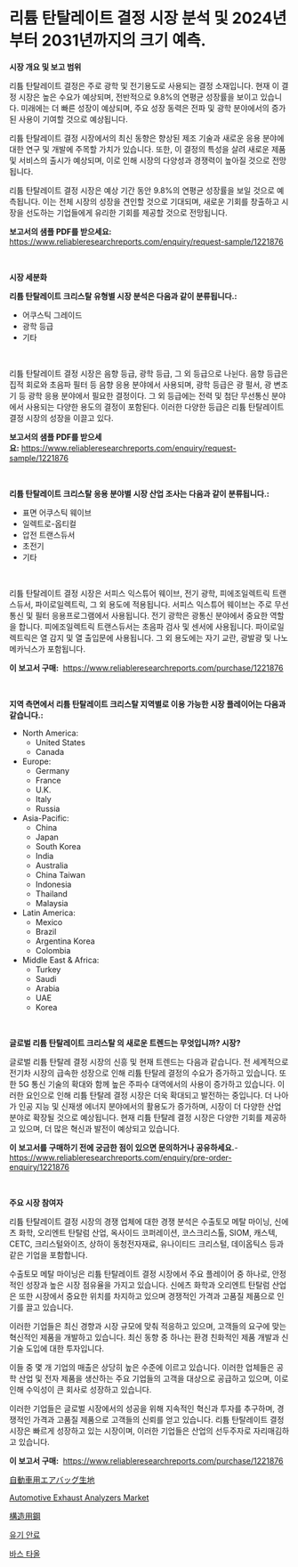 <p><h1>리튬 탄탈레이트 결정 시장 분석 및 2024년부터 2031년까지의 크기 예측.</h1></p><p><strong>시장 개요 및 보고 범위</strong></p>
<p><p>리튬 탄탈레이트 결정은 주로 광학 및 전기용도로 사용되는 결정 소재입니다. 현재 이 결정 시장은 높은 수요가 예상되며, 전반적으로 9.8%의 연평균 성장률을 보이고 있습니다. 미래에는 더 빠른 성장이 예상되며, 주요 성장 동력은 전파 및 광학 분야에서의 증가된 사용이 기여할 것으로 예상됩니다.</p><p>리튬 탄탈레이트 결정 시장에서의 최신 동향은 향상된 제조 기술과 새로운 응용 분야에 대한 연구 및 개발에 주목할 가치가 있습니다. 또한, 이 결정의 특성을 살려 새로운 제품 및 서비스의 출시가 예상되며, 이로 인해 시장의 다양성과 경쟁력이 높아질 것으로 전망됩니다.</p><p>리튬 탄탈레이트 결정 시장은 예상 기간 동안 9.8%의 연평균 성장률을 보일 것으로 예측됩니다. 이는 전체 시장의 성장을 견인할 것으로 기대되며, 새로운 기회를 창출하고 시장을 선도하는 기업들에게 유리한 기회를 제공할 것으로 전망됩니다.</p></p>
<p><strong>보고서의 샘플 PDF를 받으세요:</strong> <a href="https://www.reliableresearchreports.com/enquiry/request-sample/1221876">https://www.reliableresearchreports.com/enquiry/request-sample/1221876</a></p>
<p>&nbsp;</p>
<p><strong>시장 세분화</strong></p>
<p><strong>리튬 탄탈레이트 크리스탈 유형별 시장 분석은 다음과 같이 분류됩니다.:</strong></p>
<p><ul><li>어쿠스틱 그레이드</li><li>광학 등급</li><li>기타</li></ul></p>
<p>&nbsp;</p>
<p><p>리튬 탄탈레이트 결정 시장은 음향 등급, 광학 등급, 그 외 등급으로 나뉜다. 음향 등급은 집적 회로와 초음파 필터 등 음향 응용 분야에서 사용되며, 광학 등급은 광 펄서, 광 변조기 등 광학 응용 분야에서 필요한 결정이다. 그 외 등급에는 전력 및 첨단 무선통신 분야에서 사용되는 다양한 용도의 결정이 포함된다. 이러한 다양한 등급은 리튬 탄탈레이트 결정 시장의 성장을 이끌고 있다.</p></p>
<p><strong>보고서의 샘플 PDF를 받으세요:</strong>&nbsp;<a href="https://www.reliableresearchreports.com/enquiry/request-sample/1221876">https://www.reliableresearchreports.com/enquiry/request-sample/1221876</a></p>
<p>&nbsp;</p>
<p><strong> 리튬 탄탈레이트 크리스탈 응용 분야별 시장 산업 조사는 다음과 같이 분류됩니다.:</strong></p>
<p><ul><li>표면 어쿠스틱 웨이브</li><li>일렉트로-옵티컬</li><li>압전 트랜스듀서</li><li>초전기</li><li>기타</li></ul></p>
<p>&nbsp;</p>
<p><p>리튬 탄탈레이트 결정 시장은 서피스 익스튜어 웨이브, 전기 광학, 피에조일렉트릭 트랜스듀서, 파이로일렉트릭, 그 외 용도에 적용됩니다. 서피스 익스튜어 웨이브는 주로 무선 통신 및 필터 응용프로그램에서 사용됩니다. 전기 광학은 광통신 분야에서 중요한 역할을 합니다. 피에조일렉트릭 트랜스듀서는 초음파 검사 및 센서에 사용됩니다. 파이로일렉트릭은 열 감지 및 열 출입문에 사용됩니다. 그 외 용도에는 자기 교란, 광발광 및 나노메카닉스가 포함됩니다.</p></p>
<p><strong>이 보고서 구매:</strong>&nbsp; <a href="https://www.reliableresearchreports.com/purchase/1221876">https://www.reliableresearchreports.com/purchase/1221876</a></p>
<p>&nbsp;</p>
<p><strong>지역 측면에서 리튬 탄탈레이트 크리스탈 지역별로 이용 가능한 시장 플레이어는 다음과 같습니다.:</strong></p>
<p><ul>
    <li>
        North America:
        <ul>
            <li>United States</li>
            <li>Canada</li>
        </ul>
    </li>
    <li>
        Europe:
        <ul>
            <li>Germany</li>
            <li>France</li>
            <li>U.K.</li>
            <li>Italy</li>
            <li>Russia</li>
        </ul>
    </li>
    <li>
        Asia-Pacific:
        <ul>
            <li>China</li>
            <li>Japan</li>
            <li>South Korea</li>
            <li>India</li>
            <li>Australia</li>
            <li>China Taiwan</li>
            <li>Indonesia</li>
            <li>Thailand</li>
            <li>Malaysia</li>
        </ul>
    </li>
    <li>
        Latin America:
        <ul>
            <li>Mexico</li>
            <li>Brazil</li>
            <li>Argentina Korea</li>
            <li>Colombia</li>
        </ul>
    </li>
    <li>
        Middle East & Africa:
        <ul>
            <li>Turkey</li>
            <li>Saudi</li>
            <li>Arabia</li>
            <li>UAE</li>
            <li>Korea</li>
        </ul>
    </li>
    </ul></p>
<p>&nbsp;</p>
<p><strong>글로벌 리튬 탄탈레이트 크리스탈 의 새로운 트렌드는 무엇입니까? 시장?</strong></p>
<p><p>글로벌 리튬 탄탈레 결정 시장의 신흥 및 현재 트렌드는 다음과 같습니다. 전 세계적으로 전기차 시장의 급속한 성장으로 인해 리튬 탄탈레 결정의 수요가 증가하고 있습니다. 또한 5G 통신 기술의 확대와 함께 높은 주파수 대역에서의 사용이 증가하고 있습니다. 이러한 요인으로 인해 리튬 탄탈레 결정 시장은 더욱 확대되고 발전하는 중입니다. 더 나아가 인공 지능 및 신재생 에너지 분야에서의 활용도가 증가하며, 시장이 더 다양한 산업 분야로 확장될 것으로 예상됩니다. 현재 리튬 탄탈레 결정 시장은 다양한 기회를 제공하고 있으며, 더 많은 혁신과 발전이 예상되고 있습니다.</p></p>
<p><strong>이 보고서를 구매하기 전에 궁금한 점이 있으면 문의하거나 공유하세요.</strong>- <a href="https://www.reliableresearchreports.com/enquiry/pre-order-enquiry/1221876">https://www.reliableresearchreports.com/enquiry/pre-order-enquiry/1221876</a></p>
<p>&nbsp;</p>
<p><strong>주요 시장 참여자</strong></p>
<p><p>리튬 탄탈레이트 결정 시장의 경쟁 업체에 대한 경쟁 분석은 수출토모 메탈 마이닝, 신에츠 화학, 오리엔트 탄탈럼 산업, 옥사이드 코퍼레이션, 코스크리스톨, SIOM, 캐스텍, CETC, 크리스털와이즈, 상하이 동청전자재료, 유나이티드 크리스털, 데이옵틱스 등과 같은 기업을 포함합니다. </p><p>수출토모 메탈 마이닝은 리튬 탄탈레이트 결정 시장에서 주요 플레이어 중 하나로, 안정적인 성장과 높은 시장 점유율을 가지고 있습니다. 신에츠 화학과 오리엔트 탄탈럼 산업은 또한 시장에서 중요한 위치를 차지하고 있으며 경쟁적인 가격과 고품질 제품으로 인기를 끌고 있습니다. </p><p>이러한 기업들은 최신 경향과 시장 규모에 맞춰 적응하고 있으며, 고객들의 요구에 맞는 혁신적인 제품을 개발하고 있습니다.  최신 동향 중 하나는 환경 친화적인 제품 개발과 신기술 도입에 대한 투자입니다. </p><p>이들 중 몇 개 기업의 매출은 상당히 높은 수준에 이르고 있습니다. 이러한 업체들은 공학 산업 및 전자 제품을 생산하는 주요 기업들의 고객을 대상으로 공급하고 있으며, 이로 인해 수익성이 큰 회사로 성장하고 있습니다.  </p><p>이러한 기업들은 글로벌 시장에서의 성공을 위해 지속적인 혁신과 투자를 추구하며, 경쟁적인 가격과 고품질 제품으로 고객들의 신뢰를 얻고 있습니다. 리튬 탄탈레이트 결정 시장은 빠르게 성장하고 있는 시장이며, 이러한 기업들은 산업의 선두주자로 자리매김하고 있습니다.</p></p>
<p><strong>이 보고서 구매:</strong>&nbsp;&nbsp;<a href="https://www.reliableresearchreports.com/purchase/1221876">https://www.reliableresearchreports.com/purchase/1221876</a></p>
<p><p><a href="https://github.com/zekaoe592392/Market-Research-Report-List-1/blob/main/3905532188835.md">自動車用エアバッグ生地</a></p><p><a href="https://github.com/RickHolmes3/Market-Research-Report-List-3/blob/main/automotive-exhaust-analyzers-market.md">Automotive Exhaust Analyzers Market</a></p><p><a href="https://github.com/cnnriuez22368/Market-Research-Report-List-1/blob/main/7618629188836.md">構造用鋼</a></p><p><a href="https://github.com/crfsywufhm81415/Market-Research-Report-List-1/blob/main/5467275188740.md">유기 안료</a></p><p><a href="https://github.com/vs10l4sfg5c/Market-Research-Report-List-1/blob/main/7911781188741.md">바스 타올</a></p></p>
